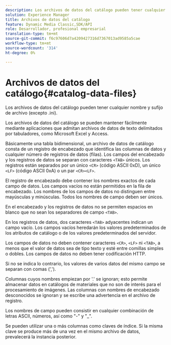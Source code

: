 ```yaml
---
description: Los archivos de datos del catálogo pueden tener cualquier nombre y sufijo de archivo (excepto .ini).
solution: Experience Manager
title: Archivos de datos del catálogo
feature: Dynamic Media Classic,SDK/API
role: Desarrollador, profesional empresarial
translation-type: tm+mt
source-git-commit: f6c97606d7a4209427316d7367013ad9585a5cae
workflow-type: tm+mt
source-wordcount: '314'
ht-degree: 0%

---
```



# Archivos de datos del catálogo{#catalog-data-files}

Los archivos de datos del catálogo pueden tener cualquier nombre y sufijo de archivo (excepto .ini).

Los archivos de datos del catálogo se pueden mantener fácilmente mediante aplicaciones que admitan archivos de datos de texto delimitados por tabuladores, como Microsoft Excel y Access.

Básicamente una tabla bidimensional, un archivo de datos de catálogo consta de un registro de encabezado que identifica las columnas de datos y cualquier número de registros de datos (filas). Los campos del encabezado y los registros de datos se separan con caracteres `<TAB>` únicos. Los registros están separados por un único `<CR>` (código ASCII 0xD), un único `<LF>` (código ASCII 0xA) o un par `<CR><LF>`.

El registro de encabezado debe contener los nombres exactos de cada campo de datos. Los campos vacíos no están permitidos en la fila de encabezado. Los nombres de los campos de datos no distinguen entre mayúsculas y minúsculas. Todos los nombres de campo deben ser únicos.

En el encabezado y los registros de datos no se permiten espacios en blanco que no sean los separadores de campo `<TAB>`.

En los registros de datos, dos caracteres `<TAB>` adyacentes indican un campo vacío. Los campos vacíos heredarán los valores predeterminados de los atributos de catálogo o de los valores predeterminados del servidor.

Los campos de datos no deben contener caracteres `<CR>`, `<LF>` ni `<TAB>`, a menos que el valor de datos sea de tipo texto y esté entre comillas simples o dobles. Los campos de datos no deben tener codificación HTTP.

Si no se indica lo contrario, los valores de varios datos del mismo campo se separan con comas (&#39;,&#39;).

Columnas cuyos nombres empiezan por &#39;.&#39; se ignoran; esto permite almacenar datos en catálogos de materiales que no son de interés para el procesamiento de imágenes. Las columnas con nombres de encabezado desconocidos se ignoran y se escribe una advertencia en el archivo de registro.

Los nombres de campo pueden consistir en cualquier combinación de letras ASCII, números, así como &quot;-&quot; y &quot;_&quot;.

Se pueden utilizar una o más columnas como claves de índice. Si la misma clave se produce más de una vez en el mismo archivo de datos, prevalecerá la instancia posterior.
